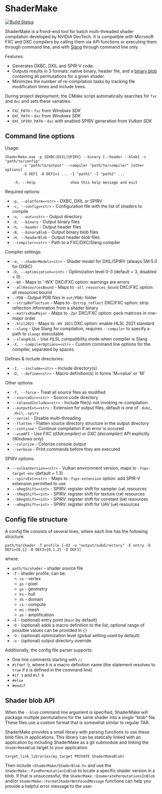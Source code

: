 # ShaderMake

[![Build Status](https://github.com/NVIDIA-RTX/ShaderMake/actions/workflows/build.yml/badge.svg)](https://github.com/NVIDIA-RTX/ShaderMake/actions/workflows/build.yml)

ShaderMake is a frond-end tool for batch multi-threaded shader compilation developed by NVIDIA DevTech. It is compatible with Microsoft FXC and DXC compilers by calling them via API functions or executing them through command line, and with [Slang](https://github.com/shader-slang/slang) through command line only.

Features:

- Generates DXBC, DXIL and SPIR-V code.
- Outputs results in 3 formats: native binary, header file, and a [binary blob](#user-content-shader-blob-api) containing all permutations for a given shader.
- Minimizes the number of re-compilation tasks by tracking file modification times and include trees.

During project deployment, the *CMake* script automatically searches for `fxc` and `dxc` and sets these variables:

- `FXC_PATH` - `fxc` from *Windows SDK*
- `DXC_PATH` - `dxc` from *Windows SDK*
- `DXC_SPIRV_PATH` - `dxc` with enabled SPIRV generation from *Vulkan SDK*

## Command line options

Usage:

```
ShaderMake.exe -p {DXBC|DXIL|SPIRV} --binary [--header --blob] -c "path/to/config"
        -o "path/to/output" --compiler "path/to/compiler" [other options]
        -D DEF1 -D DEF2=1 ... -I "path1" -I "path2" ...

    -h, --help                show this help message and exit
```

Required options:
- `-p, --platform=<str>` - DXBC, DXIL or SPIRV
- `-c, --config=<str>` - Configuration file with the list of shaders to compile
- `-o, --out=<str>` - Output directory
- `-b, --binary` - Output binary files
- `-h, --header` - Output header files
- `-B, --binaryBlob` - Output binary blob files
- `-H, --headerBlob` - Output header blob files
- `--compiler=<str>` - Path to a FXC/DXC/Slang compiler

Compiler settings:
- `-m, --shaderModel=<str>` - Shader model for DXIL/SPIRV (always SM 5.0 for DXBC)
- `-O, --optimization=<int>` - Optimization level 0-3 (default = 3, disabled = 0)
- `--WX` - Maps to '-WX' DXC/FXC option: warnings are errors
- `--allResourcesBound` - Maps to `-all_resources_bound` DXC/FXC option: all resources bound
- `--PDB` - Output PDB files in `out/PDB/` folder
- `--stripReflection` - Maps to `-Qstrip_reflect` DXC/FXC option: strip reflection information from a shader binary
- `--matrixRowMajor` - Maps to `-Zpr` DXC/FXC option: pack matrices in row-major order
- `--hlsl2021` - Maps to `-HV 2021` DXC option: enable HLSL 2021 standard
- `--slang` - Use Slang for compilation, requires `--compiler` to specify a path to `slangc` executable
- `--slangHLSL` - Use HLSL compatibility mode when compiler is Slang
- `-X, --compilerOptions=<str>` - Custom command line options for the compiler, separated by spaces

Defines & include directories:
- `-I, --include=<str>` - Include directory(s)
- `-D, --define=<str>` - Macro definition(s) in forms 'M=value' or 'M'

Other options:
- `-f, --force` - Treat all source files as modified
- `--sourceDir=<str>` - Source code directory
- `--relaxedInclude=<str>` - Include file(s) not invoking re-compilation
- `--outputExt=<str>` - Extension for output files, default is one of `.dxbc`, `.dxil`, `.spirv`
- `--serial` - Disable multi-threading
- `--flatten` - Flatten source directory structure in the output directory
- `--continue` - Continue compilation if an error is occured
- `--useAPI` - Use *FXC (d3dcompiler)* or *DXC (dxcompiler)* API explicitly (Windows only)
- `--colorize` - Colorize console output
- `--verbose` - Print commands before they are executed

SPIRV options:
- `--vulkanVersion=<str>` - Vulkan environment version, maps to `-fspv-target-env` (default = 1.3)
- `--spirvExt=<str>` - Maps to `-fspv-extension` option: add SPIR-V extension permitted to use
- `--sRegShift=<int>` - SPIRV: register shift for sampler (`s#`) resources
- `--tRegShift=<int>` - SPIRV: register shift for texture (`t#`) resources
- `--bRegShift=<int>` - SPIRV: register shift for constant (`b#`) resources
- `--uRegShift=<int>` - SPIRV: register shift for UAV (`u#`) resources

## Config file structure

A config file consists of several lines, where each line has the following structure:

```
path/to/shader -T profile [-O3 -o "output/subdirectory" -E entry -D DEF1={0,1} -D DEF2={0,1,2} -D DEF3]
```

where:
- `path/to/shader` - shader source file
- `-T` - shader profile, can be:
  - `vs` - vertex
  - `ps` - pixel
  - `gs` - geometry
  - `hs` - hull
  - `ds` - domain
  - `cs` - compute
  - `ms` - mesh
  - `as` - amplification
- `-E` - (optional) entry point (`main` by default)
- `-D` - (optional) adds a macro definition to the list, optional range of possible values can be provided in `{}`
- `-O` - (optional) optimization level (global setting used by default)
- `-o` - (optional) output directory override

Additionally, the config file parser supports:

- One line comments starting with `//`
- `#ifdef D`, where `D` is a macro definition name (the statement resolves to `true` if `D` is defined in the command line)
- `#if 1` and `#if 0`
- `#else`
- `#endif`

## Shader blob API

When the `--blob` command line argument is specified, ShaderMake will package multiple permutations for the same shader into a single "blob" file. These files use a custom format that is somewhat similar to regular TAR.

ShaderMake provides a small library with parsing functions to use these blob files in applications. This library can be statically linked with an application by including ShaderMake as a git submodule and linking the `ShaderMakeBlob` target to your application:

    target_link_libraries(my_target PRIVATE ShaderMakeBlob)

Then include `<ShaderMake/ShaderBlob.h>` and use the `ShaderMake::FindPermutationInBlob` to locate a specific shader version in a blob. If that is unsuccessful, the `ShaderMake::EnumeratePermutationsInBlob` and/or `ShaderMake::FormatShaderNotFoundMessage` functions can help you provide a helpful error message to the user.

